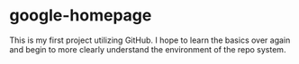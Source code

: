 # google-homepage
This is my first project utilizing GitHub. I hope to learn the basics over again and begin to more clearly understand the environment of the repo system.
